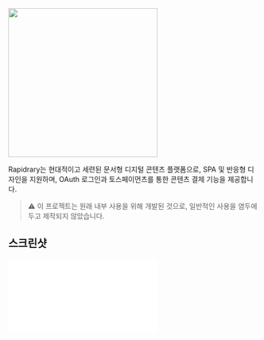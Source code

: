 <img src="https://github.com/user-attachments/assets/de50845d-615e-47e8-b38b-d46d78b316ca" width="300">

Rapidrary는 현대적이고 세련된 문서형 디지털 콘텐츠 플랫폼으로, SPA 및 반응형 디자인을 지원하며, OAuth 로그인과 토스페이먼츠를 통한 콘텐츠 결제 기능을 제공합니다.

> ⚠️ 이 프로젝트는 원래 내부 사용을 위해 개발된 것으로, 일반적인 사용을 염두에 두고 제작되지 않았습니다.

## 스크린샷
![스크린샷 목록](screenshots.md)
